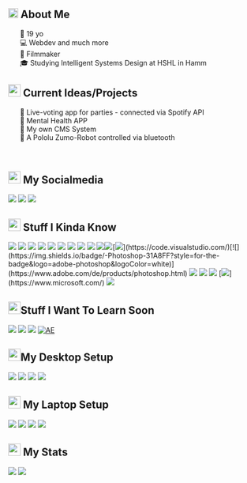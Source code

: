 <h2><img src="https://media.giphy.com/media/lq3imhZ7qSz8xAFBv4/giphy.gif" height="20"> About Me</h2>

<ul>
🎂 19 yo<br>
💻 Webdev and much more<br>
🎥 Filmmaker<br>
🎓 Studying Intelligent Systems Design at HSHL in Hamm<br>
</ul>

<h2><img src="https://media.giphy.com/media/XBiIXQOKTLoxlTDfIs/giphy.gif" height="25"> Current Ideas/Projects</h2>

<ul>
🎵  Live-voting app for parties - connected via Spotify API<br>
💭  Mental Health APP<br>
📄  My own CMS System<br>
🤖  A Pololu Zumo-Robot controlled via bluetooth
</ul>
<br>

<h2><img src="https://media.giphy.com/media/KcVjOpaQfE6bhicWqP/giphy.gif" height="25"> My Socialmedia</h2>
<p>

[![](https://img.shields.io/badge/gmail-c14438?&style=for-the-badge&logo=gmail&logoColor=white)](mailto:info@dermrvn.de) [![](https://img.shields.io/badge/-Instagram-e95950?style=for-the-badge&logo=Instagram&logoColor=white)](https://instagram.com/dermrvn) [![](https://img.shields.io/badge/-youtube-FF0000?style=for-the-badge&logo=youtube&logoColor=white)](https://youtube.com/dermrvn)
<h2><img src="https://media.giphy.com/media/VdoIFLsMIlwzfKD520/giphy.gif" height="25"> Stuff I Kinda Know</h2>

[![](https://img.shields.io/badge/-HTML5-E34F26?style=for-the-badge&logo=html5&logoColor=white)](https://html5.org/) [![](https://img.shields.io/badge/-CSS3-1572B6?style=for-the-badge&logo=css3)](https://www.w3.org/Style/CSS/Overview.de.html) [![](https://img.shields.io/badge/-JS-F7DF1E?style=for-the-badge&logo=JavaScript&logoColor=black)](https://www.javascript.com/) [![](https://img.shields.io/badge/-PHP-777BB4?style=for-the-badge&logo=PHP&logoColor=white)](https://www.php.net/) [![](https://img.shields.io/badge/-SQL-4479A1?style=for-the-badge&logo=MySQL&logoColor=white)](https://www.w3schools.com/sql/sql_intro.asp) [![](https://img.shields.io/badge/-Python-3776AB?style=for-the-badge&logo=Python&logoColor=white)](https://www.python.org/) [![](https://img.shields.io/badge/-Java-007396?style=for-the-badge&logo=Java&logoColor=white)](https://www.java.com/) [![](https://img.shields.io/badge/-Arduino-00979D?style=for-the-badge&logo=arduino&logoColor=white)](https://www.arduino.cc/) [![](https://img.shields.io/badge/-C%20/%20C++-A8B9CC?style=for-the-badge&logo=c&logoColor=black)](wikipedia.org/wiki/C_(Programmiersprache)) [![](https://img.shields.io/badge/-GitHub-181717?style=for-the-badge&logo=github)](https://github.com/dermrvn-code)[![](https://img.shields.io/badge/-Git-F05032?style=for-the-badge&logo=git&logoColor=white)](https://git-scm.com/)[![](https://img.shields.io/badge/-VS_Code-007ACC?style=for-the-badge&logo=visual-studio-code&logoColor=white")](https://code.visualstudio.com/)[![](https://img.shields.io/badge/-Photoshop-31A8FF?style=for-the-badge&logo=adobe-photoshop&logoColor=white)](https://www.adobe.com/de/products/photoshop.html) [![](https://img.shields.io/badge/-Premiere-9999FF?style=for-the-badge&logo=adobe-premiere-pro&logoColor=white)](https://www.adobe.com/de/products/premiere.html) [![](https://img.shields.io/badge/-Lightroom-31A8FF?style=for-the-badge&logo=adobe-lightroom&logoColor=white)](https://www.adobe.com/de/products/photoshop-lightroom.html) [![](https://img.shields.io/badge/-XD-FF61F6?style=for-the-badge&logo=adobe-xd&logoColor=white)](https://www.adobe.com/de/products/xd.html) [![](https://img.shields.io/badge/-Windows-0078D6?style=for-the-badge&logo=windows&logoColor=white")](https://www.microsoft.com/) [![](https://img.shields.io/badge/-Unity-FFFFFF?style=for-the-badge&logo=unity&logoColor=black)](https://www.unity.com/) 

<h2><img src="https://media.giphy.com/media/YRDstN3RevBJBbqZIl/giphy.gif" height="25">Stuff I Want To Learn Soon</h2>

[![](https://img.shields.io/badge/-Linux-FCC624?style=for-the-badge&logo=linux&logoColor=black)](https://www.linux.org/) [![](https://img.shields.io/badge/-Blender-F5792A?style=for-the-badge&logo=Blender&logoColor=white)](https://www.blender.org/) [![](https://img.shields.io/badge/-React-61DAFB?style=for-the-badge&logo=react&logoColor=black)](https://reactjs.org/) [![AE](https://img.shields.io/badge/-After_Effects-9999FF?style=for-the-badge&logo=adobe-after-effects&logoColor=white)](https://www.adobe.com/de/products/aftereffects.html)

<h2><img src="https://media.giphy.com/media/h7RC6oCYybRfNzEYvW/giphy.gif?cid=ecf05e47cg9lmlus12tba9mj2g5nnd7ocu5h2c3nma1deok2&rid=giphy.gif" height="25">My Desktop Setup</h2>

![](https://img.shields.io/badge/-Intel_i7-0071C5?style=for-the-badge&logo=intel&logoColor=white) ![](https://img.shields.io/badge/-Radeon_RX480-ED1C24?style=for-the-badge&logo=amd&logoColor=white) ![](https://img.shields.io/badge/-Windows_10-0078D6?style=for-the-badge&logo=windows&logoColor=white) ![](https://img.shields.io/badge/-VS_Code-007ACC?style=for-the-badge&logo=visual-studio-code&logoColor=white)

<h2><img src="https://media.giphy.com/media/WFZvB7VIXBgiz3oDXE/giphy.gif" height="25"> My Laptop Setup</h2>

![](https://img.shields.io/badge/-Ideapad_Flex_5-ED1C24?style=for-the-badge&logo=lenovo&logoColor=white) ![](https://img.shields.io/badge/-Intel_i5-0071C5?style=for-the-badge&logo=intel&logoColor=white) ![](https://img.shields.io/badge/-Windows_11-0078D6?style=for-the-badge&logo=windows&logoColor=white) ![](https://img.shields.io/badge/-VS_Code-007ACC?style=for-the-badge&logo=visual-studio-code&logoColor=white)


<h2><img src="https://media.giphy.com/media/cj87CxfRtrUifF3Ryk/giphy.gif" height="25"> My Stats</h2>

  ![](https://github-readme-stats.vercel.app/api/top-langs/?username=dermrvn-code&layout=compact&theme=gotham&show_icons=true)
  ![](https://github-readme-stats.vercel.app/api/wakatime?username=dermrvn&theme=gotham&show_icons=true)
  
 <!--
![](https://github-readme-stats.vercel.app/api/pin/?username=dermrvn-code&repo=zumo-bluetooth-app&theme=gotham) -->

